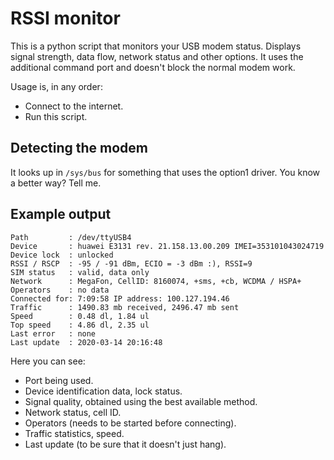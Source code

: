 # RSSI monitor

This is a python script that monitors your USB modem status.
Displays signal strength, data flow, network status and other options.
It uses the additional command port and doesn't block the normal modem work.

Usage is, in any order:

- Connect to the internet.
- Run this script.


## Detecting the modem

It looks up in `/sys/bus` for something that uses the option1 driver.  You know a better way?  Tell me.


## Example output

```
Path         : /dev/ttyUSB4
Device       : huawei E3131 rev. 21.158.13.00.209 IMEI=353101043024719
Device lock  : unlocked
RSSI / RSCP  : -95 / -91 dBm, ECIO = -3 dBm :), RSSI=9
SIM status   : valid, data only
Network      : MegaFon, CellID: 8160074, +sms, +cb, WCDMA / HSPA+
Operators    : no data
Connected for: 7:09:58 IP address: 100.127.194.46
Traffic      : 1490.83 mb received, 2496.47 mb sent
Speed        : 0.48 dl, 1.84 ul
Top speed    : 4.86 dl, 2.35 ul
Last error   : none
Last update  : 2020-03-14 20:16:48
```

Here you can see:

- Port being used.
- Device identification data, lock status.
- Signal quality, obtained using the best available method.
- Network status, cell ID.
- Operators (needs to be started before connecting).
- Traffic statistics, speed.
- Last update (to be sure that it doesn't just hang).
